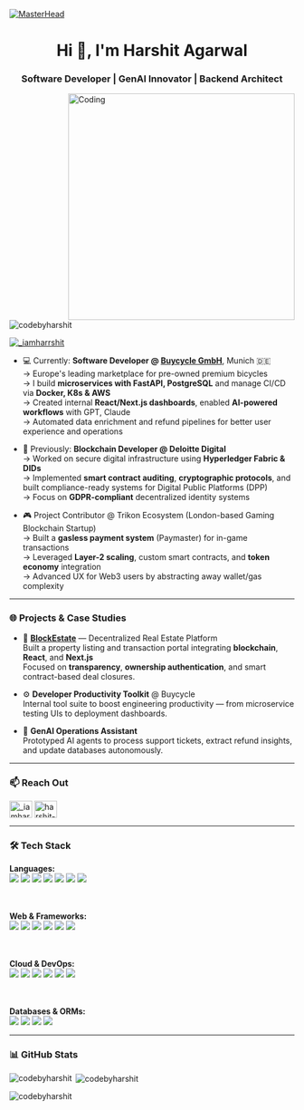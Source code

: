 [![MasterHead](https://repository-images.githubusercontent.com/588181932/e36ec678-7984-4cdd-8e4c-a3932772ff8e)](https://www.linkedin.com/in/harshit-agarwal-326361191/)
<h1 align="center">Hi 👋, I'm Harshit Agarwal</h1>
<h3 align="center">Software Developer | GenAI Innovator | Backend Architect</h3>

<img align="right" alt="Coding" width="400" src="https://codersera.com/blog/wp-content/uploads/2019/07/BLOG-23-L-3.jpg">

<p align="left">
  <img src="https://komarev.com/ghpvc/?username=codebyharshit&label=Profile%20views&color=0e75b6&style=flat" alt="codebyharshit" />
</p>

<p align="left">
  <a href="https://twitter.com/_iamharrshit" target="blank"><img src="https://img.shields.io/twitter/follow/_iamharrshit?logo=twitter&style=for-the-badge" alt="_iamharrshit" /></a>
</p>

- 💻 Currently: **Software Developer @ [Buycycle GmbH](https://www.buycycle.com)**, Munich 🇩🇪  
  → Europe's leading marketplace for pre-owned premium bicycles  
  → I build **microservices with FastAPI, PostgreSQL** and manage CI/CD via **Docker, K8s & AWS**  
  → Created internal **React/Next.js dashboards**, enabled **AI-powered workflows** with GPT, Claude  
  → Automated data enrichment and refund pipelines for better user experience and operations

- 💼 Previously: **Blockchain Developer @ Deloitte Digital**  
  → Worked on secure digital infrastructure using **Hyperledger Fabric & DIDs**  
  → Implemented **smart contract auditing**, **cryptographic protocols**, and built compliance-ready systems for Digital Public Platforms (DPP)  
  → Focus on **GDPR-compliant** decentralized identity systems

- 🎮 Project Contributor @ Trikon Ecosystem (London-based Gaming Blockchain Startup)  
  → Built a **gasless payment system** (Paymaster) for in-game transactions  
  → Leveraged **Layer-2 scaling**, custom smart contracts, and **token economy** integration  
  → Advanced UX for Web3 users by abstracting away wallet/gas complexity

---

<h3 align="left">🌐 Projects & Case Studies</h3>

- 🔗 **[BlockEstate](https://blockestate.vercel.app/)** — Decentralized Real Estate Platform  
  Built a property listing and transaction portal integrating **blockchain**, **React**, and **Next.js**  
  Focused on **transparency**, **ownership authentication**, and smart contract-based deal closures.

- ⚙️ **Developer Productivity Toolkit** @ Buycycle  
  Internal tool suite to boost engineering productivity — from microservice testing UIs to deployment dashboards.

- 🧠 **GenAI Operations Assistant**  
  Prototyped AI agents to process support tickets, extract refund insights, and update databases autonomously.

---

<h3 align="left">📫 Reach Out</h3>
<p align="left">
  <a href="https://twitter.com/_iamharrshit" target="blank"><img align="center" src="https://raw.githubusercontent.com/rahuldkjain/github-profile-readme-generator/master/src/images/icons/Social/twitter.svg" alt="_iamharrshit" height="30" width="40" /></a>
  <a href="https://linkedin.com/in/harshit-agarwal-326361191" target="blank"><img align="center" src="https://raw.githubusercontent.com/rahuldkjain/github-profile-readme-generator/master/src/images/icons/Social/linked-in-alt.svg" alt="harshit-agarwal-326361191" height="30" width="40" /></a>
</p>

---

<h3 align="left">🛠️ Tech Stack</h3>

<p align="left">
  <b>Languages:</b><br>
  <img src="https://img.shields.io/badge/C-blue?style=flat-square&logo=c" />
  <img src="https://img.shields.io/badge/C++-blue?style=flat-square&logo=cpp" />
  <img src="https://img.shields.io/badge/Go-00ADD8?style=flat-square&logo=go" />
  <img src="https://img.shields.io/badge/Python-3776AB?style=flat-square&logo=python" />
  <img src="https://img.shields.io/badge/TypeScript-007ACC?style=flat-square&logo=typescript" />
  <img src="https://img.shields.io/badge/JavaScript-F7DF1E?style=flat-square&logo=javascript" />
  <img src="https://img.shields.io/badge/Rust-000000?style=flat-square&logo=rust" />

  <br><br><b>Web & Frameworks:</b><br>
  <img src="https://img.shields.io/badge/React-61DAFB?style=flat-square&logo=react" />
  <img src="https://img.shields.io/badge/Next.js-000000?style=flat-square&logo=next.js" />
  <img src="https://img.shields.io/badge/FastAPI-009688?style=flat-square&logo=fastapi" />
  <img src="https://img.shields.io/badge/Flask-black?style=flat-square&logo=flask" />
  <img src="https://img.shields.io/badge/Spring_Boot-6DB33F?style=flat-square&logo=spring-boot" />
  <img src="https://img.shields.io/badge/Tailwind_CSS-38B2AC?style=flat-square&logo=tailwind-css" />

  <br><br><b>Cloud & DevOps:</b><br>
  <img src="https://img.shields.io/badge/AWS-232F3E?style=flat-square&logo=amazon-aws" />
  <img src="https://img.shields.io/badge/GCP-4285F4?style=flat-square&logo=google-cloud" />
  <img src="https://img.shields.io/badge/Azure-0078D4?style=flat-square&logo=microsoft-azure" />
  <img src="https://img.shields.io/badge/Docker-2496ED?style=flat-square&logo=docker" />
  <img src="https://img.shields.io/badge/Kubernetes-326CE5?style=flat-square&logo=kubernetes" />
  <img src="https://img.shields.io/badge/Terraform-623CE4?style=flat-square&logo=terraform" />

  <br><br><b>Databases & ORMs:</b><br>
  <img src="https://img.shields.io/badge/MySQL-4479A1?style=flat-square&logo=mysql" />
  <img src="https://img.shields.io/badge/PostgreSQL-336791?style=flat-square&logo=postgresql" />
  <img src="https://img.shields.io/badge/MongoDB-47A248?style=flat-square&logo=mongodb" />
  <img src="https://img.shields.io/badge/Prisma-2D3748?style=flat-square&logo=prisma" />
</p>

---

<h3 align="left">📊 GitHub Stats</h3>

<p><img align="left" src="https://github-readme-stats.vercel.app/api/top-langs?username=codebyharshit&show_icons=true&locale=en&layout=compact" alt="codebyharshit" /></p>

<p>&nbsp;<img align="center" src="https://github-readme-stats.vercel.app/api?username=codebyharshit&show_icons=true&locale=en" alt="codebyharshit" /></p>

<p><img align="center" src="https://github-readme-streak-stats.herokuapp.com/?user=codebyharshit&" alt="codebyharshit" /></p>
